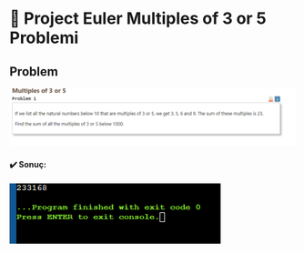 # 🎀 Project Euler Multiples of 3 or 5 Problemi

## Problem

![](https://raw.githubusercontent.com/ArdaSirvan/algorithm-examples/main/Multiplies%20of%203%20or%205/problem.PNG)

#### ✔️ Sonuç:

![](https://raw.githubusercontent.com/ArdaSirvan/algorithm-examples/main/Multiplies%20of%203%20or%205/output.png)
